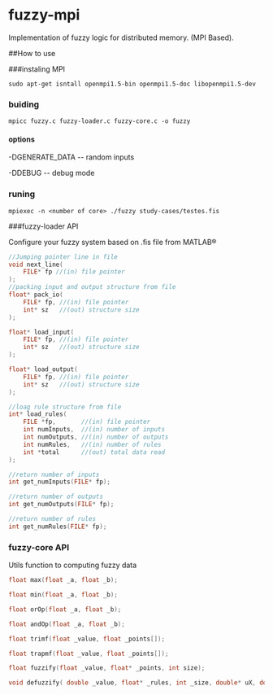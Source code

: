 # fuzzy-mpi
Implementation of fuzzy logic for distributed memory. (MPI Based).

##How to use

###instaling MPI

```
sudo apt-get isntall openmpi1.5-bin openmpi1.5-doc libopenmpi1.5-dev
```

### buiding

```
mpicc fuzzy.c fuzzy-loader.c fuzzy-core.c -o fuzzy
```

#### options

-DGENERATE_DATA  -- random inputs

-DDEBUG -- debug mode

### runing

```
mpiexec -n <number of core> ./fuzzy study-cases/testes.fis
```

###fuzzy-loader API

Configure your fuzzy system based on .fis file from MATLAB&reg;

```C
//Jumping pointer line in file
void next_line(
	FILE* fp //(in) file pointer
);
//packing input and output structure from file
float* pack_io(
	FILE* fp, //(in) file pointer
	int* sz   //(out) structure size
);

float* load_input(
	FILE* fp, //(in) file pointer
	int* sz   //(out) structure size
);

float* load_output(
	FILE* fp, //(in) file pointer
	int* sz   //(out) structure size
);

//loag rule structure from file
int* load_rules(
	FILE *fp,       //(in) file pointer
	int numInputs,  //(in) number of inputs
	int numOutputs, //(in) number of outputs
	int numRules,   //(in) number of rules
	int *total      //(out) total data read
);

//return number of inputs
int get_numInputs(FILE* fp);

//return number of outputs
int get_numOutputs(FILE* fp);

//return number of rules
int get_numRules(FILE* fp);
```

### fuzzy-core API

Utils function to computing fuzzy data

```C
float max(float _a, float _b);

float min(float _a, float _b);

float orOp(float _a, float _b);

float andOp(float _a, float _b);

float trimf(float _value, float _points[]);

float trapmf(float _value, float _points[]);

float fuzzify(float _value, float* _points, int size);

void defuzzify( double _value, float* _rules, int _size, double* uX, double* u);
```
